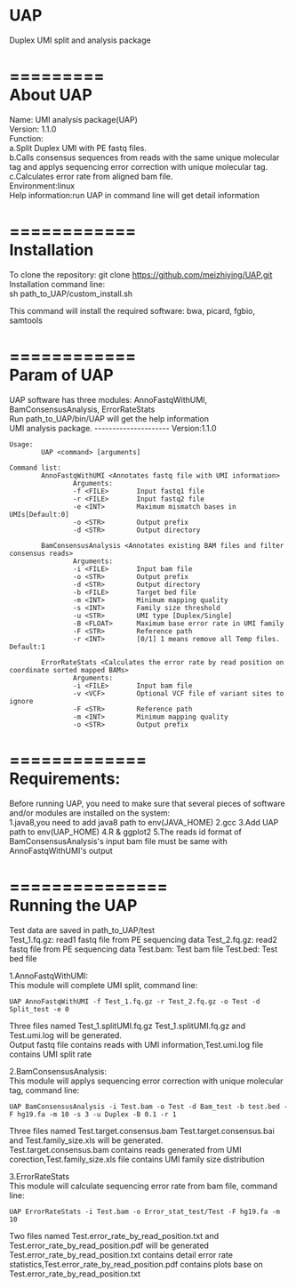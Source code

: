 # UAP
Duplex UMI split and analysis package

=========   
About UAP  
=========  
Name: UMI analysis package(UAP)  
Version: 1.1.0  
Function:  
	a.Split Duplex UMI with PE fastq files.  
	b.Calls consensus sequences from reads with the same unique molecular tag and applys sequencing error correction with unique molecular tag.  
	c.Calculates error rate from aligned bam file.  
Environment:linux  
Help information:run UAP in command line will get detail information  

============  
Installation  
============  
To clone the repository: git clone https://github.com/meizhiying/UAP.git  
Installation command line:  
	sh path_to_UAP/custom_install.sh  

This command will install the required software: bwa, picard, fgbio, samtools  

============  
Param of UAP  
============  
UAP software has three modules: AnnoFastqWithUMI, BamConsensusAnalysis, ErrorRateStats  
Run path_to_UAP/bin/UAP will get the help information  
    UMI analysis package.
    ---------------------
    Version:1.1.0

    Usage:
            UAP <command> [arguments]

    Command list:
            AnnoFastqWithUMI <Annotates fastq file with UMI information>
                    Arguments:
                    -f <FILE>       Input fastq1 file
                    -r <FILE>       Input fastq2 file
                    -e <INT>        Maximum mismatch bases in UMIs[Default:0]
                    -o <STR>        Output prefix
                    -d <STR>        Output directory

            BamConsensusAnalysis <Annotates existing BAM files and filter consensus reads>
                    Arguments:
                    -i <FILE>       Input bam file
                    -o <STR>        Output prefix
                    -d <STR>        Output directory
                    -b <FILE>       Target bed file
                    -m <INT>        Minimum mapping quality
                    -s <INT>        Family size threshold
                    -u <STR>        UMI type [Duplex/Single]
                    -B <FLOAT>      Maximum base error rate in UMI family
                    -F <STR>        Reference path
                    -r <INT>        [0/1] 1 means remove all Temp files. Default:1

            ErrorRateStats <Calculates the error rate by read position on coordinate sorted mapped BAMs>
                    Arguments:
                    -i <FILE>       Input bam file
                    -v <VCF>        Optional VCF file of variant sites to ignore
                    -F <STR>        Reference path
                    -m <INT>        Minimum mapping quality
                    -o <STR>        Output prefix

=============  
Requirements:  
=============  
Before running UAP, you need to make sure that several pieces of software  
and/or modules are installed on the system:  
	1.java8,you need to add java8 path to env(JAVA_HOME)
	2.gcc
	3.Add UAP path to env(UAP_HOME)
	4.R & ggplot2
	5.The reads id format of BamConsensusAnalysis's input bam file must be same with AnnoFastqWithUMI's output

===============  
Running the UAP  
===============  
Test data are saved in path_to_UAP/test  
	Test_1.fq.gz: read1 fastq file from PE sequencing data
	Test_2.fq.gz: read2 fastq file from PE sequencing data
	Test.bam: Test bam file
	Test.bed: Test bed file

1.AnnoFastqWithUMI:  
This module will complete UMI split, command line:  

	UAP AnnoFastqWithUMI -f Test_1.fq.gz -r Test_2.fq.gz -o Test -d Split_test -e 0

Three files named Test_1.splitUMI.fq.gz Test_1.splitUMI.fq.gz and Test.umi.log will be generated.  
Output fastq file contains reads with UMI information,Test.umi.log file contains UMI split rate  

2.BamConsensusAnalysis:  
This module will applys sequencing error correction with unique molecular tag, command line:  

	UAP BamConsensusAnalysis -i Test.bam -o Test -d Bam_test -b test.bed -F hg19.fa -m 10 -s 3 -u Duplex -B 0.1 -r 1

Three files named Test.target.consensus.bam Test.target.consensus.bai and Test.family_size.xls will be generated.  
Test.target.consensus.bam contains reads generated from UMI corection,Test.family_size.xls file contains UMI family size distribution  

3.ErrorRateStats  
This module will calculate sequencing error rate from bam file, command line:  

	UAP ErrorRateStats -i Test.bam -o Error_stat_test/Test -F hg19.fa -m 10

Two files named Test.error_rate_by_read_position.txt and Test.error_rate_by_read_position.pdf will be generated  
Test.error_rate_by_read_position.txt contains detail error rate statistics,Test.error_rate_by_read_position.pdf contains plots base on Test.error_rate_by_read_position.txt  
